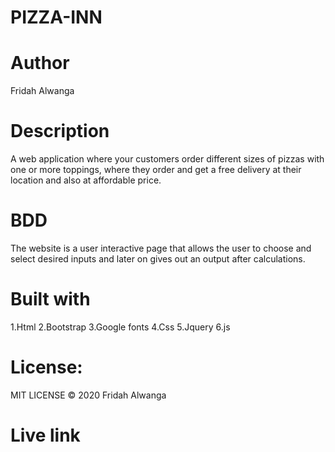 # PIZZA-INN
# Author
Fridah Alwanga
# Description
A web application where your customers order different sizes of pizzas with one or more toppings, where they order and get a free delivery at their location and also at affordable price.
# BDD
The website is a user interactive page that allows the user to choose and select desired inputs and later on gives out an output after calculations.
# Built with
1.Html
2.Bootstrap
3.Google fonts
4.Css
5.Jquery
6.js
# License:
MIT LICENSE © 2020 Fridah Alwanga
# Live link
  

